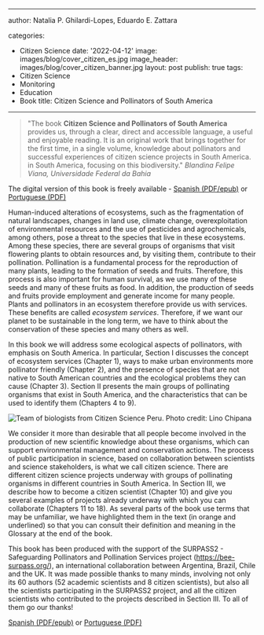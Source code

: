 
---
author: Natalia P. Ghilardi-Lopes, Eduardo E. Zattara

categories:
- Citizen Science
date: '2022-04-12'
image: images/blog/cover_citizen_es.jpg
image_header: images/blog/cover_citizen_banner.jpg
layout: post
publish: true
tags:
- Citizen Science
- Monitoring
- Education
- Book
title: Citizen Science and Pollinators of South America
---

> "The book **Citizen Science and Pollinators of South America** provides us, through a clear, direct and accessible language, a useful and enjoyable reading. It is an original work that brings together for the first time, in a single volume, knowledge about pollinators and successful experiences of citizen science projects in South America. in South America, focusing on this biodiversity."
> *Blandina Felipe Viana, Universidade Federal da Bahia*

The digital version of this book is freely available - [Spanish (PDF/epub)](https://www.editoracubo.com.br/978-65-86819-21-2/)
or [Portuguese (PDF)](https://www.editoracubo.com.br/978-65-86819-21-2/)

Human-induced alterations of ecosystems, such as the fragmentation of natural landscapes, changes in land use, climate change, overexploitation of environmental resources and the use of pesticides and agrochemicals, among others, pose a threat to the species that live in these ecosystems. Among these species, there are several groups of organisms that visit flowering plants to obtain resources and, by visiting them, contribute to their pollination. Pollination is a fundamental process for the reproduction of many plants, leading to the formation of seeds and fruits. Therefore, this process is also important for human survival, as we use many of these seeds and many of these fruits as food. In addition, the production of seeds and fruits provide employment and generate income for many people. Plants and pollinators in an ecosystem therefore provide us with services. These benefits are called *ecosystem services*. Therefore, if we want our planet to be sustainable in the long term, we have to think about the conservation of these species and many others as well.

In this book we will address some ecological aspects of pollinators, with emphasis on South America. In particular, Section I discusses the concept of ecosystem services (Chapter 1), ways to make urban environments more pollinator friendly (Chapter 2), and the presence of species that are not native to South American countries and the ecological problems they can cause (Chapter 3). Section II presents the main groups of pollinating organisms that exist in South America, and the characteristics that can be used to identify them (Chapters 4 to 9).

![Team of biologists from Citizen Science Peru. Photo credit: Lino Chipana](/images/blog/citizen_science_figura4.JPG#floatleft)

We consider it more than desirable that all people become involved in the production of new scientific knowledge about these organisms, which can support environmental management and conservation actions. The process of public participation in science, based on collaboration between scientists and science stakeholders, is what we call citizen science. There are different citizen science projects underway with groups of pollinating organisms in different countries in South America. In Section III, we describe how to become a citizen scientist (Chapter 10) and give you several examples of projects already underway with which you can collaborate (Chapters 11 to 18). As several parts of the book use terms that may be unfamiliar, we have highlighted them in the text (in orange and underlined) so that you can consult their definition and meaning in the Glossary at the end of the book.
 
This book has been produced with the support of the SURPASS2 - Safeguarding Pollinators and Pollination Services project (https://bee-surpass.org/), an international collaboration between Argentina, Brazil, Chile and the UK. It was made possible thanks to many minds, involving not only its 60 authors (52 academic scientists and 8 citizen scientists), but also all the scientists participating in the SURPASS2 project, and all the citizen scientists who contributed to the projects described in Section III. To all of them go our thanks!

[Spanish (PDF/epub)](https://www.editoracubo.com.br/978-65-86819-21-2/) or
[Portuguese (PDF)](https://www.editoracubo.com.br/978-65-86819-21-2/)
